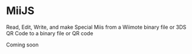 # MiiJS
Read, Edit, Write, and make Special Miis from a Wiimote binary file or 3DS QR Code to a binary file or QR code

Coming soon
